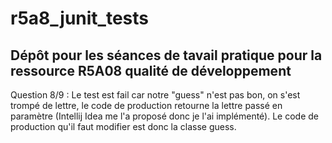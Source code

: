 # r5a8_junit_tests

## Dépôt pour les séances de tavail pratique pour la ressource R5A08 qualité de développement


Question 8/9 : Le test est fail car notre "guess" n'est pas bon, on s'est trompé de lettre, le code de production retourne la lettre passé en paramètre (Intellij Idea me l'a proposé donc je l'ai implémenté). Le code de production qu'il faut modifier est donc la classe guess.

